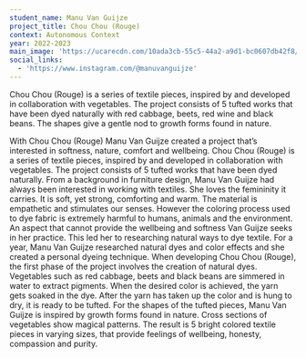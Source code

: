 ```yaml
---
student_name: Manu Van Guijze
project_title: Chou Chou (Rouge)
context: Autonomous Context
year: 2022-2023
main_image: 'https://ucarecdn.com/10ada3cb-55c5-44a2-a9d1-bc0607db42f8/'
social_links:
  - 'https://www.instagram.com/@manuvanguijze'
---
```

Chou Chou (Rouge) is a series of textile pieces, inspired by and developed in collaboration with vegetables. The project consists of 5 tufted works that have been dyed naturally with red cabbage, beets, red wine and black beans. The shapes give a gentle nod to growth forms found in nature. 

With Chou Chou (Rouge) Manu Van Guijze created a project that’s interested in softness, nature, comfort and wellbeing. Chou Chou (Rouge) is a series of textile pieces, inspired by and developed in collaboration with vegetables. The project consists of 5 tufted works that have been dyed naturally. From a background in furniture design, Manu Van Guijze had always been interested in working with textiles. She loves the femininity it carries. It is soft, yet strong, comforting and warm. The material is empathetic and stimulates our senses. However the coloring process used to dye fabric is extremely harmful to humans, animals and the environment. An aspect that cannot provide the wellbeing and softness Van Guijze seeks in her practice. This led her to researching natural ways to dye textile. For a year, Manu Van Guijze researched natural dyes and color effects and she created a personal dyeing technique. When developing Chou Chou (Rouge), the first phase of the project involves the creation of natural dyes. Vegetables such as red cabbage, beets and black beans are simmered in water to extract pigments. When the desired color is achieved, the yarn gets soaked in the dye. After the yarn has taken up the color and is hung to dry, it is ready to be tufted. For the shapes of the tufted pieces, Manu Van Guijze is inspired by growth forms found in nature. Cross sections of vegetables show magical patterns. The result is 5 bright colored textile pieces in varying sizes, that provide feelings of wellbeing, honesty, compassion and purity. 